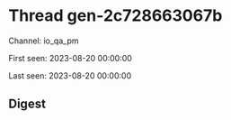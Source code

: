 # Thread gen-2c728663067b
Channel: io_qa_pm

First seen: 2023-08-20 00:00:00

Last seen: 2023-08-20 00:00:00

## Digest



